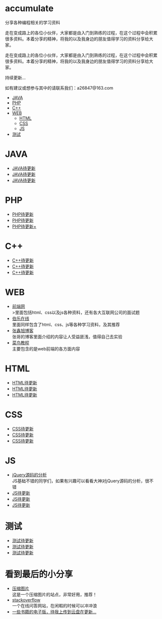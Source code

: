 # accumulate
分享各种编程相关的学习资料
<p>走在变成路上的各位小伙伴，大家都是由入门到熟练的过程，在这个过程中会积累很多资料。本着分享的精神，将我的以及我身边的朋友值得学习的资料分享给大家。</p>
<p>走在变成路上的各位小伙伴，大家都是由入门到熟练的过程，在这个过程中会积累很多资料。本着分享的精神，将我的以及我身边的朋友值得学习的资料分享给大家。</p>
<p>持续更新...</p>
<p>如有建议或想参与其中的请联系我们：a26847@163.com</p>
<ul>
	<li><a href="#java">JAVA</a></li>
	<li><a href="#php">PHP</a></li>
	<li><a href="#cplus">C++</a></li>
	<li><a href="#web">WEB</a>
		<ul>
			<li><a href="#html">HTML</a></li>
			<li><a href="#css">CSS</a></li>
			<li><a href="#js">JS</a></li>
		</ul>
	</li>
	<li><a href="#test">测试</a></li>
</ul>
<div id="java">
<h1>JAVA</h1>
<ul>
	<li><a href="">JAVA待更新</a></li>
	<li><a href="">JAVA待更新</a></li>
	<li><a href="">JAVA待更新</a></li>
</ul>
</div>
<div id="php">
<h1>PHP</h1>
<ul>
	<li><a href="">PHP待更新</a></li>
	<li><a href="">PHP待更新</a></li>
	<li><a href="">PHP待更新+</a></li>
</ul>
</div>
<div id="cplus">
<h1>C++</h1>
<ul>
	<li><a href="">C++待更新</a></li>
	<li><a href="">C++待更新</a></li>
	<li><a href="">C++待更新</a></li>
</ul>
</div>
<div id="web">
<h1>WEB</h1>
<ul>
	<li><a href="http://http://www.w3cfuns.com/">前端网</a></br>>里面包括html、css以及js各种资料，还有各大互联网公司的面试题</li>
	<li><a href="http://http://www.jobbole.com/">伯乐在线</a></br>里面同样包含了html、css、js等各种学习资料，及其推荐</li>
	<li><a href="http://http://www.zhangxinxu.com/">张鑫旭博客</a></br>张哥的博客里面介绍的内容让人受益匪浅，值得自己去实验</li>
	<li><a href="http://www.runoob.com/">菜鸟教程</a></br>主要包含的是web前端的各方面内容</li>
</ul>
</div>
<div id="html">
<h1>HTML</h1>
<ul>
	<li><a href="">HTML待更新</a></li>
	<li><a href="">HTML待更新</a></li>
	<li><a href="">HTML待更新</a></li>
</ul>
</div>
<div id="css">
<h1>CSS</h1>
<ul>
	<li><a href="">CSS待更新</a></li>
	<li><a href="">CSS待更新</a></li>
	<li><a href="">CSS待更新</a></li>

</ul>
</div>
<div id="js">
<h1>JS</h1>
<ul>
	<li><a href="http://www.cnblogs.com/aaronjs/p/3279314.html">jQuery源码的分析</a></br>JS基础不错的同学们，如果有兴趣可以看看大神对jQuery源码的分析，很不错</li>
	<li><a href="">JS待更新</a></li>
	<li><a href="">JS待更新</a></li>
	<li><a href="">JS待更新</a></li>
</ul>
</div>
<div id="test">
<h1>测试</h1>
<ul>
	<li><a href="">测试待更新</a></li>
	<li><a href="">测试待更新</a></li>
	<li><a href="">测试待更新</a></li>
</ul>
</div>
<div>
<h1>看到最后的小分享</h1>
<ul>
	<li><a href="https://tinypng.com">压缩图片</a></br>这是一个压缩图片的站点，非常好用，推荐！</li>
	<li><a href="http://stackoverflow.com/">stackoverflow</a></br>一个在线问答网站，在闲暇的时候可以冲冲浪</li>
	<li><a href="">一些书籍的电子版，待我上传到云盘在更新...</a></li>
</ul>
</div>
